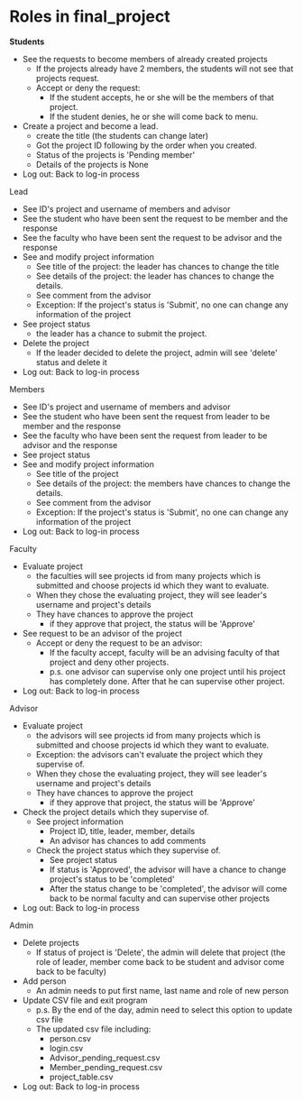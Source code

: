 # **Roles in final_project**

**Students**
  - See the requests to become members of already created projects
    - If the projects already have 2 members, the students will not see that projects request.
    - Accept or deny the request:
      - If the student accepts, he or she will be the members of that project.
      - If the student denies, he or she will come back to menu.
  - Create a project and become a lead.
    - create the title (the students can change later)
    - Got the project ID following by the order when you created.
    - Status of the projects is 'Pending member'
    - Details of the projects is None
  - Log out: Back to log-in process

Lead
  - See ID's project and username of members and advisor
  - See the student who have been sent the request to be member and the response
  - See the faculty who have been sent the request to be advisor and the response
  - See and modify project information
    - See title of the project: the leader has chances to change the title
    - See details of the project: the leader has chances to change the details.
    - See comment from the advisor
    - Exception: If the project's status is 'Submit', no one can change any information of the project
  - See project status
    - the leader has a chance to submit the project. 
  - Delete the project
    - If the leader decided to delete the project, admin will see 'delete' status and delete it
  - Log out: Back to log-in process
  

Members
  - See ID's project and username of members and advisor
  - See the student who have been sent the request from leader to be member and the response
  - See the faculty who have been sent the request from leader to be advisor and the response
  - See project status 
  - See and modify project information
    - See title of the project
    - See details of the project: the members have chances to change the details.
    - See comment from the advisor
    - Exception: If the project's status is 'Submit', no one can change any information of the project
  - Log out: Back to log-in process


Faculty
  - Evaluate project
    - the faculties will see projects id from many projects which is submitted and choose projects id which they want to evaluate.
    - When they chose the evaluating project, they will see leader's username and project's details
    - They have chances to approve the project
      - if they approve that project, the status will be 'Approve'
  - See request to be an advisor of the project 
    - Accept or deny the request to be an advisor:
      - If the faculty accept, faculty will be an advising faculty of that project and deny other projects.
      - p.s. one advisor can supervise only one project until his project has completely done. After that he can supervise other project. 
  - Log out: Back to log-in process
  
Advisor
  - Evaluate project
    - the advisors will see projects id from many projects which is submitted and choose projects id which they want to evaluate.
    - Exception: the advisors can't evaluate the project which they supervise of.
    - When they chose the evaluating project, they will see leader's username and project's details
    - They have chances to approve the project
      - if they approve that project, the status will be 'Approve'
  - Check the project details which they supervise of.
    - See project information
        - Project ID, title,  leader, member, details
        - An advisor has chances to add comments
    - Check the project status which they supervise of.
      - See project status
      - If status is 'Approved', the advisor will have a chance to change project's status to be 'completed'
      - After the status change to be 'completed', the advisor will come back to be normal faculty and can supervise other projects
  - Log out: Back to log-in process

Admin
  - Delete projects
    - If status of project is 'Delete', the admin will delete that project (the role of leader, member come back to be student and advisor come back to be faculty) 
  - Add person   
    - An admin needs to put first name, last name and role of new person
  - Update CSV file and exit program
    - p.s. By the end of the day, admin need to select this option to update csv file
    - The updated csv file including:
      - person.csv
      - login.csv
      - Advisor_pending_request.csv
      - Member_pending_request.csv
      - project_table.csv
  - Log out: Back to log-in process
  
   
    



